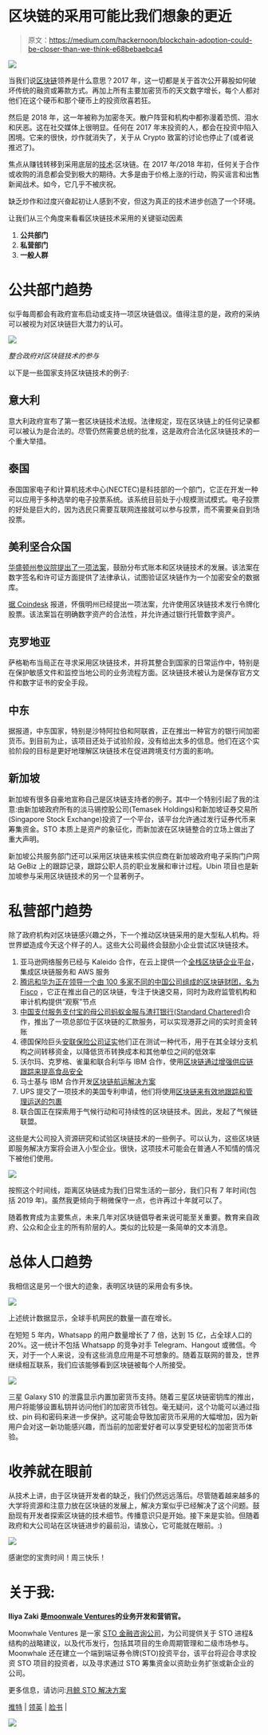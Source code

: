 # 区块链的采用可能比我们想象的更近

> 原文：<https://medium.com/hackernoon/blockchain-adoption-could-be-closer-than-we-think-e68bebaebca4>

![](img/0a540f1674b8f33f0cee617449e485da.png)

当我们说[区块链](https://hackernoon.com/tagged/blockchain)领养是什么意思？2017 年，这一切都是关于首次公开募股如何破坏传统的融资或筹款方式。再加上所有主要加密货币的天文数字增长，每个人都对他们在这个硬币和那个硬币上的投资欣喜若狂。

然后是 2018 年，这一年被称为加密冬天。散户阵营和机构中都弥漫着恐慌、泪水和厌恶。这在社交媒体上很明显。任何在 2017 年末投资的人，都会在投资中陷入困境。它来的很快，炒作就消失了，关于从 Crypto 致富的讨论也停止了(或者说推迟了)。

焦点从赚钱转移到采用底层的[技术](https://hackernoon.com/tagged/technology):区块链。在 2017 年/2018 年初，任何关于合作或收购的消息都会受到极大的期待。大多是由于价格上涨的行动，购买谣言和出售新闻战术。如今，它几乎不被庆祝。

缺乏炒作和过度兴奋起初让人感到不安，但这为真正的技术进步创造了一个环境。

让我们从三个角度来看看区块链技术采用的关键驱动因素

1.  **公共部门**
2.  **私营部门**
3.  **一般人群**

# 公共部门趋势

似乎每周都会有政府宣布启动或支持一项区块链倡议。值得注意的是，政府的采纳可以被视为对区块链巨大潜力的认可。

![](img/573f249397509ce73a0dfd7056fdb8a9.png)

*整合政府对区块链技术的参与*

以下是一些国家支持区块链技术的例子:

## 意大利

意大利政府宣布了第一套区块链技术法规。法律规定，现在区块链上的任何记录都可以被认为是合法的。尽管仍然需要总统的批准，这是政府合法化区块链技术的一个重大举措。

## 泰国

泰国国家电子和计算机技术中心(NECTEC)是科技部的一个部门，它正在开发一种可以应用于多种选举的电子投票系统。该系统目前处于小规模测试模式。电子投票的好处是巨大的，因为选民只需要互联网连接就可以参与投票，而不需要亲自到场投票。

## 美利坚合众国

[华盛顿州参议院提出了一项法案](http://lawfilesext.leg.wa.gov/biennium/2019-20/Pdf/Bills/Senate%20Bills/5638.pdf#page=1)，鼓励分布式账本和区块链技术的发展。该法案在数字签名和许可证方面提供了法律承认，试图验证区块链作为一个加密安全的数据库。

[据 Coindesk](https://www.coindesk.com/wyoming-lawmakers-advance-blockchain-sandbox-bill) 报道，怀俄明州已经提出一项法案，允许使用区块链技术发行令牌化股票。该法案旨在明确数字资产的合法性，并允许通过银行托管数字资产。

## 克罗地亚

萨格勒布当局正在寻求采用区块链技术，并将其整合到国家的日常运作中，特别是在保护敏感文件和监控当地公司的业务流程方面。区块链技术被认为是保存官方文件和数字证书的安全手段。

## 中东

据报道，中东国家，特别是沙特阿拉伯和阿联酋，正在推出一种官方的银行间加密货币。到目前为止，该项目还处于试验阶段，没有给出太多的信息。他们在这个实验阶段的目标是更好地理解区块链技术在促进跨境支付方面的影响。

## 新加坡

新加坡有很多自豪地宣称自己是区块链支持者的例子。其中一个特别引起了我的注意:由新加坡政府所有的淡马锡控股公司(Temasek Holdings)和新加坡证券交易所(Singapore Stock Exchange)投资了一个平台，该平台允许通过发行证券代币来筹集资金。STO 本质上是资产的象征化，而新加波在区块链整合的立场上做出了重大声明。

新加坡公共服务部门还可以采用区块链来核实供应商在新加坡政府电子采购门户网站 GeBiz 上的跟踪记录，跟踪公职人员的职业发展和审计过程。Ubin 项目也是新加坡参与采用区块链技术的另一个显著例子。

# 私营部门趋势

除了政府机构对区块链感兴趣之外，下一个推动区块链采用的是大型私人机构。将世界塑造成今天这个样子的人。这些大公司最终会鼓励小企业尝试区块链技术。

1.  亚马逊网络服务已经与 Kaleido 合作，在云上提供一个[全栈区块链企业平台](https://aws.amazon.com/blockchain/)，集成区块链服务和 AWS 服务
2.  [腾讯和华为正在领导一个由 100 多家不同的中国公司组成的区块链财团，名为 Fisco](https://thenextweb.com/hardfork/2018/10/18/tencent-huawei-coinless-blockchain/) ，它正在推出自己的区块链，专注于快速交易，同时为政府监管机构和审计机构提供“观察”节点
3.  [中国支付服务支付宝的母公司蚂蚁金服与渣打银行(Standard Chartered)](https://www.bankingtech.com/2018/06/ant-financial-turns-to-standard-chartered-for-blockchain-payments/)合作，推出了一项总部位于区块链的汇款服务，可以实现港菲之间的实时资金转账
4.  德国保险巨头[安联保险公司证实](https://www.coindesk.com/insurance-giant-allianz-testing-token-move-money-internally)他们正在测试一种代币，用于在其全球分支机构之间转移资金，以降低货币转换成本和其他单位之间的低效率
5.  沃尔玛、克罗格、雀巢和联合利华与 IBM 合作，使用[区块链通过增强供应链跟踪来提高食品安全](https://techcrunch.com/2018/09/24/walmart-is-betting-on-the-blockchain-to-improve-food-safety/)
6.  马士基与 IBM 合作开发[区块链航运解决方案](https://www.maersk.com/en/news/2018/06/29/maersk-and-ibm-introduce-tradelens-blockchain-shipping-solution)
7.  UPS 提交了一项技术的美国专利申请，他们将使用[区块链来有效地跟踪和管理运送的包裹](https://multichannelmerchant.com/operations/ups-looks-solve-supply-chain-issues-blockchain-patent/)
8.  联合国正在探索用于气候行动和可持续性的区块链技术。因此，发起了气候链联盟。

这些是大公司投入资源研究和试验区块链技术的一些例子。可以认为，这些区块链即服务解决方案将会进入小型企业。很快，这项技术可能会在普通人不知情的情况下被他们使用。

![](img/7f91ab0d569a10d0c22d14718e9104c2.png)

按照这个时间线，距离区块链成为我们日常生活的一部分，我们只有 7 年时间(包括 2019 年)。虽然我更倾向于稍微保守一点，也许再过十年就可以了。

随着教育成为主要焦点，未来几年对区块链倡导者来说可能至关重要。教育来自政府、公众和企业主的所有阶层的人。类似的比较是一条简单的文本消息。

# 总体人口趋势

我相信这是另一个很大的迹象，表明区块链的采用会有多快。

![](img/2c1763fdb88d6a331692029a5c2c9e15.png)

上述统计数据显示，全球手机网民的数量一直在增长。

在短短 5 年内，Whatsapp 的用户数量增长了 7 倍，达到 15 亿，占全球人口的 20%。这一统计不包括 Whatsapp 的竞争对手 Telegram、Hangout 或微信。今天，对于一个人来说，没有这些消息应用是不可想象的。随着互联网的普及，世界继续相互联系，我们应该能够看到区块链被每个人所接受。

![](img/9e8d7944aacd0267e200a148669d57fa.png)

三星 Galaxy S10 的泄露显示内置加密货币支持。随着三星区块链密钥库的推出，用户将能够设置私钥并访问他们的加密货币钱包。毫无疑问，这个功能可以通过指纹、pin 码和密码来进一步保护。这可能会导致加密货币采用的大幅增加，因为新用户会对这一新功能感兴趣，而当前的加密爱好者可以享受更轻松的加密货币体验。

# 收养就在眼前

从技术上讲，由于区块链开发者的缺乏，我们仍然远远落后。尽管随着越来越多的大学将资源和注意力放在区块链的发展上，解决方案似乎已经解决了这个问题。鼓励现有开发者探索区块链的技术细节。传播意识只是开始。接下来是实验。但随着政府和大公司站在区块链进步的最前沿，请放心，它可能就在眼前。:)

![](img/b8e4a04073e3e0041b30eebe96cedcf2.png)

感谢您的宝贵时间！周三快乐！

# 关于我:

**Iliya Zaki 是**[**moonwale Ventures**](https://moonwhale.io/)**的业务开发和营销官。**

Moonwhale Ventures 是一家 [STO 金融咨询公司](https://moonwhale.io/investment-platform/#third)，为公司提供关于 STO 进程&结构的战略建议，以及代币发行，包括其项目的生命周期管理和二级市场参与。Moonwhale 还在建立一个端到端证券令牌(STO)投资平台，该平台将迎合寻求投资 STO 项目的投资者，以及寻求通过 STO 筹集资金以资助业务扩张或新企业的公司。

更多信息，请访问:[月鲸 STO 解决方案](https://moonwhale.io/investment-platform/#third)

[推特](https://twitter.com/MoonwhaleBV) | [领英](https://www.linkedin.com/company/moonwhalebv) | [脸书](https://www.facebook.com/MoonwhaleBV/) |

![](img/49c11b1e99232697677f7d9ea318a299.png)